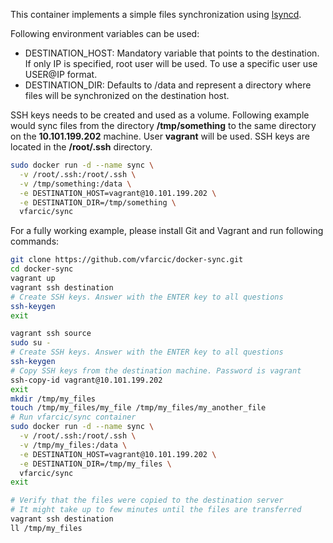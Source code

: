 This container implements a simple files synchronization using [lsyncd](https://code.google.com/p/lsyncd/).

Following environment variables can be used:
* DESTINATION_HOST: Mandatory variable that points to the destination. If only IP is specified, root user will be used. To use a specific user use USER@IP format.
* DESTINATION_DIR: Defaults to /data and represent a directory where files will be synchronized on the destination host.

SSH keys needs to be created and used as a volume. Following example would sync files from the directory **/tmp/something** to the same directory on the **10.101.199.202** machine. User **vagrant** will be used. SSH keys are located in the **/root/.ssh** directory.

```bash
sudo docker run -d --name sync \
  -v /root/.ssh:/root/.ssh \
  -v /tmp/something:/data \
  -e DESTINATION_HOST=vagrant@10.101.199.202 \
  -e DESTINATION_DIR=/tmp/something \
  vfarcic/sync
```

For a fully working example, please install Git and Vagrant and run following commands:


```bash
git clone https://github.com/vfarcic/docker-sync.git
cd docker-sync
vagrant up
vagrant ssh destination
# Create SSH keys. Answer with the ENTER key to all questions
ssh-keygen
exit

vagrant ssh source
sudo su -
# Create SSH keys. Answer with the ENTER key to all questions
ssh-keygen
# Copy SSH keys from the destination machine. Password is vagrant
ssh-copy-id vagrant@10.101.199.202
exit
mkdir /tmp/my_files
touch /tmp/my_files/my_file /tmp/my_files/my_another_file
# Run vfarcic/sync container
sudo docker run -d --name sync \
  -v /root/.ssh:/root/.ssh \
  -v /tmp/my_files:/data \
  -e DESTINATION_HOST=vagrant@10.101.199.202 \
  -e DESTINATION_DIR=/tmp/my_files \
  vfarcic/sync
exit

# Verify that the files were copied to the destination server
# It might take up to few minutes until the files are transferred
vagrant ssh destination
ll /tmp/my_files
```